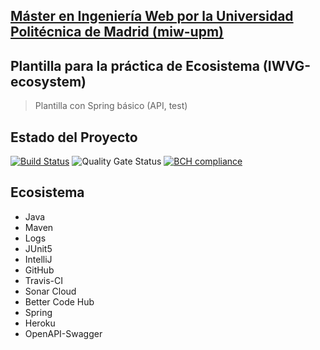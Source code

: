 ## [Máster en Ingeniería Web por la Universidad Politécnica de Madrid (miw-upm)](http://miw.etsisi.upm.es)
## Plantilla para la práctica de Ecosistema (IWVG-ecosystem)
> Plantilla con Spring básico (API, test) 

## Estado del Proyecto
[![Build Status](https://travis-ci.com/gusguma/iwvg-ecosystem-demo.svg?branch=develop)](https://travis-ci.com/gusguma/iwvg-ecosystem-demo)
![Quality Gate Status](https://sonarcloud.io/api/project_badges/measure?project=es.upm.miw%3Aiwvg-ecosystem-demo&metric=alert_status)
[![BCH compliance](https://bettercodehub.com/edge/badge/gusguma/iwvg-ecosystem-demo?branch=develop)](https://bettercodehub.com/)


## Ecosistema
* Java
* Maven
* Logs
* JUnit5
* IntelliJ
* GitHub
* Travis-CI
* Sonar Cloud
* Better Code Hub
* Spring
* Heroku
* OpenAPI-Swagger
